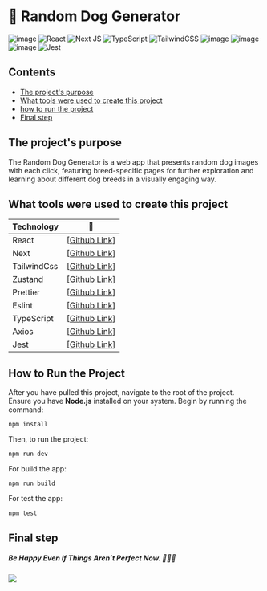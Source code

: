# 🤖 Random Dog Generator

![image](https://img.shields.io/badge/JavaScript-323330?style=for-the-badge&logo=javascript&logoColor=F7DF1E) ![React](https://img.shields.io/badge/react-%2320232a.svg?style=for-the-badge&logo=react&logoColor=%2361DAFB)
![Next JS](https://img.shields.io/badge/Next-black?style=for-the-badge&logo=next.js&logoColor=white) ![TypeScript](https://img.shields.io/badge/typescript-%23007ACC.svg?style=for-the-badge&logo=typescript&logoColor=white) ![TailwindCSS](https://img.shields.io/badge/tailwindcss-%2338B2AC.svg?style=for-the-badge&logo=tailwind-css&logoColor=white) ![image](https://img.shields.io/badge/axios-671ddf?&style=for-the-badge&logo=axios&logoColor=white) ![image](https://img.shields.io/badge/prettier-1A2C34?style=for-the-badge&logo=prettier&logoColor=F7BA3E) ![image](https://img.shields.io/badge/eslint-3A33D1?style=for-the-badge&logo=eslint&logoColor=white) ![Jest](https://img.shields.io/badge/-jest-%23C21325?style=for-the-badge&logo=jest&logoColor=white)

## Contents

- [The project's purpose](#The-project's-purpose)
- [What tools were used to create this project](#What-tools-were-used-to-create-this-project)
- [how to run the project](#How-to-run-the-project)
- [Final step](#Final-step)

## The project's purpose

The Random Dog Generator is a web app that presents random dog images with each click, featuring breed-specific pages for further exploration and learning about different dog breeds in a visually engaging way.

## What tools were used to create this project

| Technology  | 🔗                                                           |
| ----------- | ------------------------------------------------------------ |
| React       | [[Github Link](https://github.com/facebook/react)]           |
| Next        | [[Github Link](https://github.com/vercel/next.js)]           |
| TailwindCss | [[Github Link](https://github.com/tailwindlabs/tailwindcss)] |
| Zustand     | [[Github Link](https://github.com/pmndrs/zustand)]           |
| Prettier    | [[Github Link](https://github.com/prettier/prettier)]        |
| Eslint      | [[Github Link](https://github.com/eslint/eslint)]            |
| TypeScript  | [[Github Link](https://github.com/microsoft/TypeScript)]     |
| Axios       | [[Github Link](https://github.com/axios/axios)]              |
| Jest        | [[Github Link](https://github.com/jestjs/jest)]              |

## How to Run the Project

After you have pulled this project, navigate to the root of the project. <br/>
Ensure you have **Node.js** installed on your system. Begin by running the command:

```commandline
npm install
```

Then, to run the project:

```commandline
npm run dev
```

For build the app:

```commandline
npm run build
```

For test the app:

```commandline
npm test
```

## Final step

##### Be Happy Even if Things Aren’t Perfect Now. 🎉🎉🎉

![](https://i1.wp.com/justmaths.co.uk/wp-content/uploads/2016/10/celebration-gif.gif)

